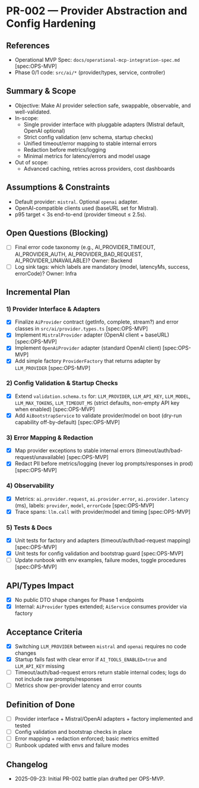 # PR-002 — Provider Abstraction and Config Hardening

## References
- Operational MVP Spec: `docs/operational-mcp-integration-spec.md` [spec:OPS-MVP]
- Phase 0/1 code: `src/ai/*` (provider/types, service, controller)

## Summary & Scope
- Objective: Make AI provider selection safe, swappable, observable, and well-validated.
- In-scope:
  - Single provider interface with pluggable adapters (Mistral default, OpenAI optional)
  - Strict config validation (env schema, startup checks)
  - Unified timeout/error mapping to stable internal errors
  - Redaction before metrics/logging
  - Minimal metrics for latency/errors and model usage
- Out of scope:
  - Advanced caching, retries across providers, cost dashboards

## Assumptions & Constraints
- Default provider: `mistral`. Optional `openai` adapter.
- OpenAI-compatible clients used (baseURL set for Mistral).
- p95 target < 3s end-to-end (provider timeout ≤ 2.5s).

## Open Questions (Blocking)
- [ ] Final error code taxonomy (e.g., AI_PROVIDER_TIMEOUT, AI_PROVIDER_AUTH, AI_PROVIDER_BAD_REQUEST, AI_PROVIDER_UNAVAILABLE)? Owner: Backend
- [ ] Log sink tags: which labels are mandatory (model, latencyMs, success, errorCode)? Owner: Infra

## Incremental Plan

### 1) Provider Interface & Adapters
- [x] Finalize `AiProvider` contract (getInfo, complete, stream?) and error classes in `src/ai/provider.types.ts` [spec:OPS-MVP]
- [x] Implement `MistralProvider` adapter (OpenAI client + baseURL) [spec:OPS-MVP]
- [x] Implement `OpenAiProvider` adapter (standard OpenAI client) [spec:OPS-MVP]
- [x] Add simple factory `ProviderFactory` that returns adapter by `LLM_PROVIDER` [spec:OPS-MVP]

### 2) Config Validation & Startup Checks
- [x] Extend `validation.schema.ts` for: `LLM_PROVIDER`, `LLM_API_KEY`, `LLM_MODEL`, `LLM_MAX_TOKENS`, `LLM_TIMEOUT_MS` (strict defaults, non-empty API key when enabled) [spec:OPS-MVP]
- [x] Add `AiBootstrapService` to validate provider/model on boot (dry-run capability off-by-default) [spec:OPS-MVP]

### 3) Error Mapping & Redaction
- [x] Map provider exceptions to stable internal errors (timeout/auth/bad-request/unavailable) [spec:OPS-MVP]
- [x] Redact PII before metrics/logging (never log prompts/responses in prod) [spec:OPS-MVP]

### 4) Observability
- [x] Metrics: `ai.provider.request`, `ai.provider.error`, `ai.provider.latency` (ms), labels: `provider`, `model`, `errorCode` [spec:OPS-MVP]
- [x] Trace spans: `llm.call` with provider/model and timing [spec:OPS-MVP]

### 5) Tests & Docs
- [x] Unit tests for factory and adapters (timeout/auth/bad-request mapping) [spec:OPS-MVP]
- [x] Unit tests for config validation and bootstrap guard [spec:OPS-MVP]
- [ ] Update runbook with env examples, failure modes, toggle procedures [spec:OPS-MVP]

## API/Types Impact
- [x] No public DTO shape changes for Phase 1 endpoints
- [x] Internal: `AiProvider` types extended; `AiService` consumes provider via factory

## Acceptance Criteria
- [x] Switching `LLM_PROVIDER` between `mistral` and `openai` requires no code changes
- [x] Startup fails fast with clear error if `AI_TOOLS_ENABLED=true` and `LLM_API_KEY` missing
- [ ] Timeout/auth/bad-request errors return stable internal codes; logs do not include raw prompts/responses
- [ ] Metrics show per-provider latency and error counts

## Definition of Done
- [ ] Provider interface + Mistral/OpenAI adapters + factory implemented and tested
- [ ] Config validation and bootstrap checks in place
- [ ] Error mapping + redaction enforced; basic metrics emitted
- [ ] Runbook updated with envs and failure modes

## Changelog
- 2025-09-23: Initial PR-002 battle plan drafted per OPS-MVP.
